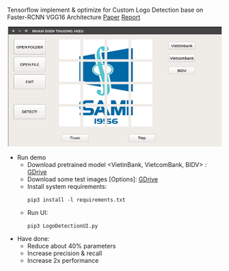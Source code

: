 Tensorflow implement & optimize for Custom Logo Detection base on Faster-RCNN VGG16 Architecture
[Paper](https://arxiv.org/abs/1506.01497)
[Report](https://github.com/NNDam/Custom-Logo-Detection/blob/master/sami/LogoDetection.pdf)
<p align="center">
<img src="ui.png" width="500" height="280">
</p>

* Run demo
  - Download pretrained model <VietinBank, VietcomBank, BIDV> : [GDrive](https://drive.google.com/open?id=1xQDOM7qXln-sp4-rEMReWkFJscHfmKi2)
  - Download some test images [Options]: [GDrive](https://drive.google.com/open?id=1CIExYmXyfvnq2VRkjrqS7hg13F0-QptO) 
  - Install system requirements: 
    ```
    pip3 install -l requirements.txt
    ```
  - Run UI: 
    ```
    pip3 LogoDetectionUI.py
    ```
* Have done:
  - Reduce about 40% parameters 
  - Increase precision & recall
  - Increase 2x performance
